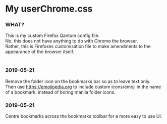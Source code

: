 # My userChrome.css

### WHAT?
This is my custom Firefox Qantum config file.</br>
No, this does not have anything to do with Chrome the browser. </br>
Rather, this is Firefoxes customisation file to make amendments to the appearance of the browser itself. </br>
</br>
### 2019-05-21
Remove the folder icon on the bookmarks bar so as to leave text only.</br>
Then use https://emojipedia.org to include custom icons/emoji in the name of a bookmark, instead of boring manila folder icons. </br>

### 2019-05-21
Centre bookmarks across the bookmarks toolbar for a more easy to use UI.</br>
